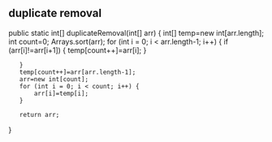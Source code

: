 ## duplicate removal

public static  int[] duplicateRemoval(int[] arr)
   {
       int[] temp=new int[arr.length];
       int count=0;
       Arrays.sort(arr);
       for (int i = 0; i < arr.length-1; i++) {
           if (arr[i]!=arr[i+1]) {
               temp[count++]=arr[i];
           }
           
       }
       temp[count++]=arr[arr.length-1];
       arr=new int[count];
       for (int i = 0; i < count; i++) {
           arr[i]=temp[i];
       }
       
       return arr;
   }



